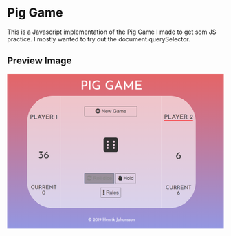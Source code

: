 # Pig Game

This is a Javascript implementation of the Pig Game I made to get som JS practice. I mostly wanted to try out the document.querySelector.

## Preview Image

![Preview of the Pig Game app](preview.png)
